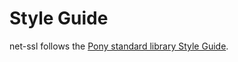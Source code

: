 # Style Guide

net-ssl follows the [Pony standard library Style Guide](https://github.com/ponylang/ponyc/blob/master/STYLE_GUIDE.md).
